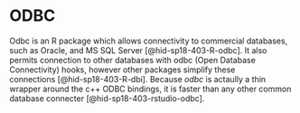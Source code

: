 ODBC
====

Odbc is an R package which allows connectivity to commercial databases,
such as Oracle, and MS SQL Server [@hid-sp18-403-R-odbc]. It also
permits connection to other databases with odbc (Open Database
Connectivity) hooks, however other packages simplify these
connections [@hid-sp18-403-R-dbi]. Because *odbc* is actaully a thin
wrapper around the c++ ODBC bindings, it is faster than any other common
database connecter [@hid-sp18-403-rstudio-odbc].
